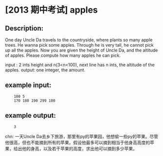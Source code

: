 # [2013 期中考试] apples

## Description:

One day Uncle Da travels to the countryside, where plants so many apple trees. He wanna pick some apples. Through he is very tall, he cannot pick up all the apples. Now you are given the height of Uncle Da, and the altitude of apples. Please compute how many apples he can pick.

input : 2 ints height and n(3<n<100), next line has n ints, the altitude of the apples.
output: one integer, the amount.

## example input:
```
	180 5
	170 180 190 299 100
```
## example output:
```
	3
```

chn: 
一天Uncle Da去乡下旅游，那里有py的苹果园，他想偷一些py的苹果。尽管他很高，但也不能摘到所有的苹果。假设他最多可以摘到相当于他身高高度的苹果，给出他的身高，以及若干苹果的高度，求出他可以摘到多少苹果。

